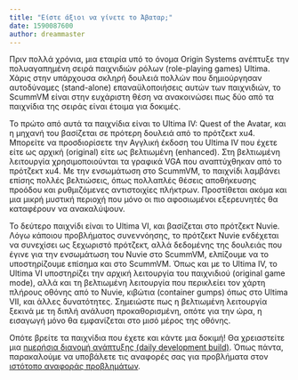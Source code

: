 ```yaml
---
title: "Είστε άξιοι να γίνετε το Άβαταρ;"
date: 1590087600
author: dreammaster
---
```


Πριν πολλά χρόνια, μια εταιρία υπό το όνομα Origin Systems ανέπτυξε την πολυαγαπημένη σειρά παιχνιδιών ρόλων (role-playing games) Ultima. Χάρις στην υπάρχουσα σκληρή δουλειά πολλών που δημιούργησαν αυτοδύναμες (stand-alone) επαναϋλοποιήσεις αυτών των παιχνιδιών, το ScummVM είναι στην ευχάριστη θέση να ανακοινώσει πως δύο από τα παιχνίδια της σειράς είναι έτοιμα για δοκιμές.

Το πρώτο από αυτά τα παιχνίδια είναι το Ultima IV: Quest of the Avatar, και η μηχανή του βασίζεται σε πρότερη δουλειά από το πρότζεκτ xu4. Μπορείτε να προσδιορίσετε την Αγγλική έκδοση του Ultima IV που έχετε είτε ως αρχική (original) είτε ως βελτιωμένη (enhanced). Στη βελτιωμένη λειτουργία χρησιμοποιούνται τα γραφικά VGA που αναπτύχθηκαν από το πρότζεκτ xu4. Με την ενσωμάτωση στο ScummVM, το παιχνίδι λαμβάνει επίσης πολλές βελτιώσεις, όπως πολλαπλές θέσεις αποθήκευσης προόδου και ρυθμιζόμενες αντιστοιχίες πλήκτρων. Προστίθεται ακόμα και μια μικρή μυστική περιοχή που μόνο οι πιο αφοσιωμένοι εξερευνητές θα καταφέρουν να ανακαλύψουν.

Το δεύτερο παιχνίδι είναι το Ultima VI, και βασίζεται στο πρότζεκτ Nuvie. Λόγω κάποιου προβλήματος συνεννόησης, το πρότζεκτ Nuvie ενδέχεται να συνεχίσει ως ξεχωριστό πρότζεκτ, αλλά δεδομένης της δουλειάς που έγινε για την ενσωμάτωση του Nuvie στο ScummVM, ελπίζουμε να το υποστηρίζουμε επίσημα και στο ScummVM. Όπως και με το Ultima IV, το Ultima VI υποστηρίζει την αρχική λειτουργία του παιχνιδιού (original game mode), αλλά και τη βελτιωμένη λειτουργία που περικλείει τον χάρτη πλήρους οθόνης από το Nuvie, κιβώτια (container gumps) όπως στο Ultima VII, και άλλες δυνατότητες. Σημειώστε πως η βελτιωμένη λειτουργία ξεκινά με τη διπλή ανάλυση προκαθορισμένη, οπότε για την ώρα, η εισαγωγή μόνο θα εμφανίζεται στο μισό μέρος της οθόνης.

Οπότε βρείτε τα παιχνίδια που έχετε και κάντε μια δοκιμή! Θα χρειαστείτε μια [ημερήσια διανομή ανάπτυξης (daily development build)](https://buildbot.scummvm.org/builds.html). Όπως πάντα, παρακαλούμε να υποβάλετε τις αναφορές σας για προβλήματα στον [ιστότοπο αναφοράς προβλημάτων](https://bugs.scummvm.org/).
